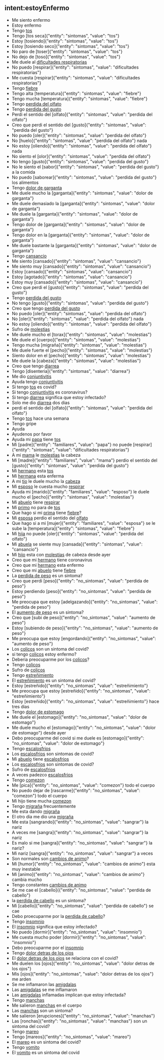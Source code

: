 ## intent:estoyEnfermo
- Me siento enfermo
- Estoy enfermo
- Tengo [tos](sintomas)
- Tengo [tos seca]{"entity": "sintomas", "value": "tos"}
- Estoy [tosiendo]{"entity": "sintomas", "value": "tos"}
- Estoy [tosiendo seco]{"entity": "sintomas", "value": "tos"}
- No paro de [toser]{"entity": "sintomas", "value": "tos"}
- No dejo de [toso]{"entity": "sintomas", "value": "tos"}
- Me duele al [dificultades respiratorias](sintomas)
- No puedo [respirar]{"entity": "sintomas", "value": "dificultades respiratorias"}
- Me cuesta [respirar]{"entity": "sintomas", "value": "dificultades respiratorias"}
- Tengo [fiebre](sintomas)
- Tengo alta [temperatura]{"entity": "sintomas", "value": "fiebre"}
- Tengo mucha [temperatura]{"entity": "sintomas", "value": "fiebre"}
- Tengo [perdida del olfato](sintomas)
- Tengo [perdida del gusto](sintomas)
- Perdi el sentido del [olfato]{"entity": "sintomas", "value": "perdida del olfato"}
- Creo que perdi el sentido del [gusto]{"entity": "sintomas", "value": "perdida del gusto"}
- No puedo [oler]{"entity": "sintomas", "value": "perdida del olfato"}
- No [huelo]{"entity": "sintomas", "value": "perdida del olfato"} nada
- No estoy [oliendo]{"entity": "sintomas", "value": "perdida del olfato"} nada
- No siento el [olor]{"entity": "sintomas", "value": "perdida del olfato"}
- No tengo [gusto]{"entity": "sintomas", "value": "perdida del gusto"}
- No le siento el [sabor]{"entity": "sintomas", "value": "perdida del gusto"} a la comida
- No puedo [saborear]{"entity": "sintomas", "value": "perdida del gusto"} los alimentos
- Tengo [dolor de garganta](sintomas)
- Me duele mucho la [garganta]{"entity": "sintomas", "value": "dolor de garganta"}
- Me duele demasiado la [garganta]{"entity": "sintomas", "value": "dolor de garganta"}
- Me duele la [garganta]{"entity": "sintomas", "value": "dolor de garganta"}
- Tengo dolor de [garganta]{"entity": "sintomas", "value": "dolor de garganta"}
- Tengo dolor en la [garganta]{"entity": "sintomas", "value": "dolor de garganta"}
- Me duele bastante la [garganta]{"entity": "sintomas", "value": "dolor de garganta"}
- Tengo [cansancio](sintomas)
- Me siento [cansado]{"entity": "sintomas", "value": "cansancio"}
- Me siento muy [cansado]{"entity": "sintomas", "value": "cansancio"}
- Estoy [cansado]{"entity": "sintomas", "value": "cansancio"}
- Estoy [agotado]{"entity": "sintomas", "value": "cansancio"}
- Estoy muy [cansado]{"entity": "sintomas", "value": "cansancio"}
- Creo que perdi el [gusto]{"entity": "sintomas", "value": "perdida del gusto"}
- Tengo [perdida del gusto](sintomas)
- No tengo [gusto]{"entity": "sintomas", "value": "perdida del gusto"}
- Creo que tengo [perdida del gusto](sintomas)
- No puedo [oler]{"entity": "sintomas", "value": "perdida del olfato"}
- No [oler]{"entity": "sintomas", "value": "perdida del olfato"} nada
- No estoy [oliendo]{"entity": "sintomas", "value": "perdida del olfato"}
- Sufro de [molestias](sintomas)
- Me duele mucho el [torax]{"entity": "sintomas", "value": "molestias"}
- Me duele el [cuerpo]{"entity": "sintomas", "value": "molestias"}
- Tengo mucha [migraña]{"entity": "sintomas", "value": "molestias"}
- Me duele fuerte el [pecho]{"entity": "sintomas", "value": "molestias"}
- Siento dolor en el [pecho]{"entity": "sintomas", "value": "molestias"}
- Me duele la [cabeza]{"entity": "sintomas", "value": "molestias"}
- Creo que tengo [diarrea](sintomas)
- Tengo [disenteria]{"entity": "sintomas", "value": "diarrea"}
- Me dio [conjuntivitis](sintomas)
- Ayuda tengo [conjuntivitis](sintomas)
- Si tengo [tos](sintomas) es covid?
- Si tengo [conjuntivitis](sintomas) es coronavirus?
- Si tengo [diarrea](sintomas) significa que estoy infectado?
- Solo me dio [diarrea](sintomas) dos dias
- perdi el sentido del [olfato]{"entity": "sintomas", "value": "perdida del olfato"}
- Tengo [tos](sintomas) hace una semana
- Tengo gripe
- Ayuda
- Ayudenos por favor
- Ayuda mi [papa](familiares) tiene [tos](sintomas)
- Mi [padre]{"entity": "familiares", "value": "papa"} no puede [respirar]{"entity": "sintomas", "value": "dificultades respiratorias"}
- A mi [mama](familiares) le [molestias](sintomas) la cabeza
- Mi [madre]{"entity": "familiares", "value": "mama"} perdio el sentido del [gusto]{"entity": "sintomas", "value": "perdida del gusto"}
- Mi [hermano](familiares) esta [tos](sintomas)
- Mi [hermana](familiares) esta enferma
- A mi [tio](familiares) le duele mucho la [cabeza](sintomas)
- Mi [esposo](familiares) le cuesta mucho [respirar](sintomas)
- Ayuda mi [marido]{"entity": "familiares", "value": "esposo"} le duele mucho el [pecho]{"entity": "sintomas", "value": "molestias"}
- Mi [abuelo](familiares) tiene [respirar](sintomas)
- Mi [primo](familiares) no para de [tos](sintomas)
- Que hago si mi [prima](familiares) tiene [fiebre](sintomas)?
- Mi [esposa](familiares) perdio el sentido del [olfato](sintomas)
- Que hago si a mi [mujer]{"entity": "familiares", "value": "esposa"} se le sube la [temperatura]{"entity": "sintomas", "value": "fiebre"}
- Mi [hija](familiares) no puede [oler]{"entity": "sintomas", "value": "perdida del olfato"}
- Mi [abuela](sintomas) se siente muy [cansada]{"entity": "sintomas", "value": "cansancio"}
- Mi [hijo](familiares) esta con [molestias](sintomas) de cabeza desde ayer
- Creo que mi [hermano](familiares) tiene coronavirus
- Creo que mi [hermano](familiares) esta enfermo
- Creo que mi [abuelo](familiares) tiene [fiebre](sintomas)
- La [perdida de peso](no_sintomas) es un sintoma?
- Creo que perdi [peso]{"entity": "no_sintomas", "value": "perdida de peso"}
- Estoy perdiendo [peso]{"entity": "no_sintomas", "value": "perdida de peso"}
- Me preocupa que estoy [adelgazando]{"entity": "no_sintomas", "value": "perdida de peso"}
- El [aumento de peso](no_sintomas) es un sintoma?
- Creo que [subi de peso]{"entity": "no_sintomas", "value": "aumento de peso"}
- Estoy [subiendo de peso]{"entity": "no_sintomas", "value": "aumento de peso"}
- Me preocupa que estoy [engordando]{"entity": "no_sintomas", "value": "aumento de peso"}
- Los [colicos](no_sintomas) son un sintoma del covid?
- si tengo [colicos](no_sintomas) estoy enfermo?
- Deberia preocuparme por los [colicos](no_sintomas)?
- Tengo [colicos](no_sintomas)
- Sufro de [colicos](no_sintomas)
- Tengo [estreñimiento](no_sintomas)
- El [estreñimiento](no_sintomas) es un sintoma del covid?
- Estoy [estreñido]{"entity": "no_sintomas", "value": "estreñimiento"}
- Me preocupa que estoy [estreñido]{"entity": "no_sintomas", "value": "estreñimiento"}
- Estoy [estreñido]{"entity": "no_sintomas", "value": "estreñimiento"} hace tres dias
- Tengo [dolor de estomago](no_sintomas)
- Me duele el [estomago]{"entity": "no_sintomas", "value": "dolor de estomago"}
- Me duele mucho el [estomago]{"entity": "no_sintomas", "value": "dolor de estomago"} desde ayer
- Debo preocuparme del covid si me duele es [estomago]{"entity": "no_sintomas", "value": "dolor de estomago"}
- Tengo [escalosfrios](no_sintomas)
- Los [escalosfrios](no_sintomas) son sintomas de covid?
- Mi [abuelo](familiares) tiene [escalosfrios](no_sintomas)
- Los [escalosfrios](no_sintomas) son sintomas de covid?
- Sufro de [escalosfrios](no_sintomas)
- A veces padezco [escalosfrios](no_sintomas)
- Tengo [comezon](no_sintomas)
- Me [pica]{"entity": "no_sintomas", "value": "comezon"} todo el cuerpo
- No puedo dejar de [rascarme]{"entity": "no_sintomas", "value": "comezon"} todo el cuerpo
- Mi hijo tiene mucha [comezon](no_sintomas)
- Tengo [migraña](no_sintomas) frecuentemente
- Me esta dando [migraña](no_sintomas)
- El otro dia me dio una [migraña](no_sintomas)
- Me esta [sangrando]{"entity": "no_sintomas", "value": "sangrar"} la nariz
- A veces me [sangra]{"entity": "no_sintomas", "value": "sangrar"} la nariz
- Es malo si me [sangra]{"entity": "no_sintomas", "value": "sangrar"} la nariz?
- Mi nariz [sangra]{"entity": "no_sintomas", "value": "sangrar"} a veces
- Son normales son [cambios de animo](no_sintomas)?
- Mi [humor]{"entity": "no_sintomas", "value": "cambios de animo"} esta muy inestable
- Mi [animo]{"entity": "no_sintomas", "value": "cambios de animo"} cambia mucho
- Tengo constantes [cambios de animo](no_sintomas)
- Se me cae el [cabello]{{"entity": "no_sintomas", "value": "perdida de cabello"}
- la [perdida de cabello](no_sintomas) es un sintoma?
- Mi [cabello]{"entity": "no_sintomas", "value": "perdida de cabello"} se cae
- Debo proecuparme por la [perdida de cabello](no_sintomas)?
- Tengo [insomnio](no_sintomas)
- El [insomnio](no_sintomas) significa que estoy infectado?
- No puedo [dormir]{"entity": "no_sintomas", "value": "insomnio"}
- Me cuesta mucho poder [dormir]{"entity": "no_sintomas", "value": "insomnio"}
- Debo preocuparme por el [insomnio](no_sintomas)
- Tengo [dolor detras de los ojos](no_sintomas)
- El [dolor detras de los ojos](no_sintomas) se relaciona con el covid?
- Me duelen los [ojos]{"entity": "no_sintomas", "value": "dolor detras de los ojos"}
- Mis [ojos]{"entity": "no_sintomas", "value": "dolor detras de los ojos"} me arden
- Se me inflamaron las [amigdalas](no_sintomas)
- Las [amigdalas](no_sintomas) se me inflamaron
- Las [amigdalas](no_sintomas) inflamadas implican que estoy infectada?
- Tengo [manchas](no_sintomas)
- Me salieron [manchas](no_sintomas) en el cuerpo
- Las [manchas](no_sintomas) son un sintoma?
- Me salieron [erupciones]{"entity": "no_sintomas", "value": "manchas"}
- Las [ronchas]{"entity": "no_sintomas", "value": "manchas"} son un sintoma del covid?
- Tengo [mareo](no_sintomas)
- Tengo [mareos]{"entity": "no_sintomas", "value": "mareo"}
- El [mareo](no_sintomas) es un sintoma del covid?
- Tengo [vomito](no_sintomas)
- El [vomito](no_sintomas) es un sintoma del covid

